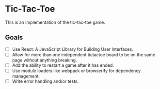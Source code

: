 Tic-Tac-Toe
===========

This is an implementation of the tic-tac-toe game.

Goals
-----

- [ ] Use React: A JavaScript Library for Building User Interfaces.
- [ ] Allow for more than one independent tic­tac­toe board to be on the
same page without anything breaking.
- [ ] Add the ability to restart a game after it has ended.
- [ ] Use module loaders like webpack or browserify for dependency
management.
- [ ] Write error handling and/or tests.
